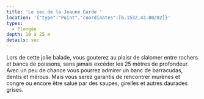 ```yaml
---
title: 'Le sec de la Jeaune Garde '
location: '{"type":"Point","coordinates":[6.1532,43.00202]}'
types:
  - Plongée
depth: 10 à 25 m
details: sec
---
```

Lors de cette jolie balade, vous gouterez au plaisr de slalomer entre rochers et bancs de poissons, sans jamais excéder les 25 mètres de profondeur. Avec un peu de chance vous pourrez admirer un banc de barracudas, dentis et mérous.  Mais vous serez garantis de rencontrer murènes et congre ou encore être salué par des saupes, girelles et autres daurades grises.
